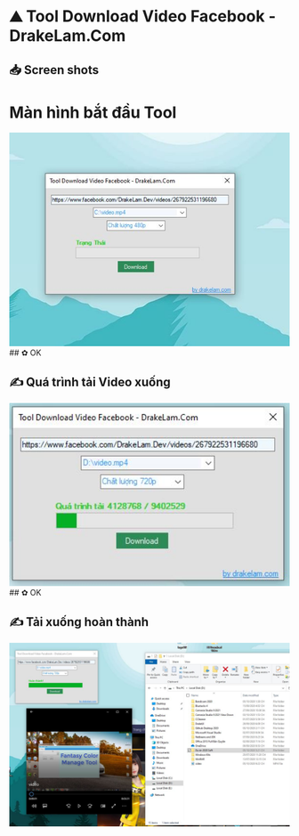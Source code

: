 ⛰ Tool Download Video Facebook - DrakeLam.Com
===
## 📥 Screen shots
# Màn hình bắt đầu Tool
<a title="Màn hình bắt đầu Tool">
<img src="https://raw.githubusercontent.com/drakelam/Tool-Download-Video-Facebook/main/giao-dien.JPG" alt="tool download video facebook" width="640">
</a><br/>
## ✿ OK

## ✍ Quá trình tải Video xuống
<a title="Quá trình tải Video xuống">
<img src="https://raw.githubusercontent.com/drakelam/Tool-Download-Video-Facebook/main/qua-trinh-tai-xuong.JPG" alt="tool download video facebook" width="640">
</a><br/>
## ✿ OK

## ✍ Tải xuống hoàn thành
<a title="Quá trình tải xuống">
<img src="https://raw.githubusercontent.com/drakelam/Tool-Download-Video-Facebook/main/hoan-thanh.JPG" alt="tool download video facebook" width="640">
</a><br/>
